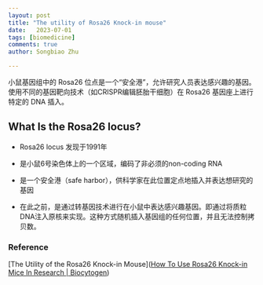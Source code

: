 ```yaml
---
layout: post
title: "The utility of Rosa26 Knock-in mouse"
date:   2023-07-01
tags: [biomedicine]
comments: true
author: Songbiao Zhu

---
```


小鼠基因组中的 Rosa26 位点是一个“安全港”，允许研究人员表达感兴趣的基因。使用不同的基因靶向技术（如CRISPR编辑胚胎干细胞）在 Rosa26 基因座上进行特定的 DNA 插入。

<!-- more -->

## What Is the Rosa26 locus?

* Rosa26 locus 发现于1991年

* 是小鼠6号染色体上的一个区域，编码了非必须的non-coding RNA

* 是一个安全港（safe harbor），供科学家在此位置定点地插入并表达想研究的基因

* 在此之前，是通过转基因技术进行在小鼠中表达感兴趣基因。即通过将质粒DNA注入原核来实现。这种方式随机插入基因组的任何位置，并且无法控制拷贝数。

### Reference

[The Utility of the Rosa26 Knock-in Mouse]([How To Use Rosa26 Knock-in Mice In Research | Biocytogen](https://biocytogen.com/the-utility-of-the-rosa26-knock-in-mouse/))


